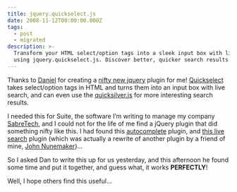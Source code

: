 ```yaml
---
title: jquery.quickselect.js
date: 2008-11-12T00:00:00.000Z
tags:
  - post
  - migrated
description: >-
  Transform your HTML select/option tags into a sleek input box with live search
  using jquery.quickselect.js. Discover better, quicker search results!
---
```


Thanks to [Daniel](http://behindlogic.com) for creating a [nifty new jquery](http://github.com/dcparker/jquery_plugins/tree/master/quickselect) plugin for me! [Quickselect](http://github.com/dcparker/jquery_plugins/tree/master/quickselect) takes select/option tags in HTML and turns them into an input box with live search, and can even use the [quicksilver.js](http://rails-oceania.googlecode.com/svn/lachiecox/qs_score/trunk/qs_score.js) for more interesting search results.

I needed this for Suite, the software I’m writing to manage my company [SabreTech](http://www.sabretechllc.com), and I could not for the life of me find a jQuery plugin that did something nifty like this. I had found this [autocomplete](http://www.pengoworks.com/workshop/jquery/autocomplete.htm) plugin, and [this live search](http://ejohn.org/blog/jquery-livesearch/) plugin (which was actually a rewrite of another plugin by a friend of mine, [John Nunemaker](http://orderedlist.com/articles/live-search-with-quicksilver-style-for-jquery))…

So I asked Dan to write this up for us yesterday, and this afternoon he found some time and put it together, and guess what, it works **PERFECTLY**!

Well, I hope others find this useful…
